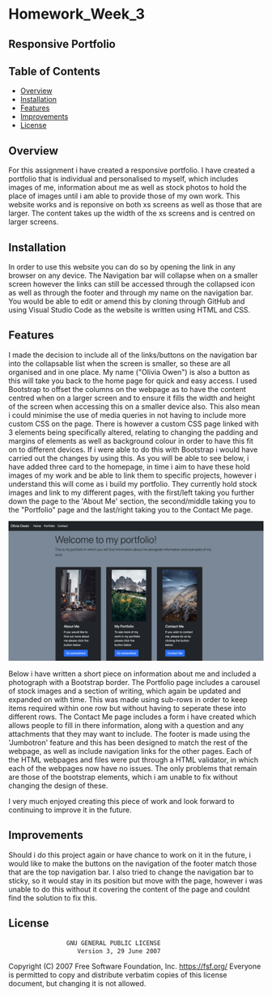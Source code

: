 # Homework_Week_3
## Responsive Portfolio

## Table of Contents

* [Overview](#Overview)
* [Installation](#Installation)
* [Features](#Features)
* [Improvements](#Improvements)
* [License](#license)


## Overview
For this assignment i have created a responsive portfolio. I have created a portfolio that is individual and personalised to myself, which includes images of me, information about me as well as stock photos to hold the place of images until i am able to provide those of my own work. This website works and is reponsive on both xs screens as well as those that are larger. The content takes up the width of the xs screens and is centred on larger screens. 

## Installation
In order to use this website you can do so by opening the link in any browser on any device. The Navigation bar will collapse when on a smaller screen however the links can still be accessed through the collapsed icon as well as through the footer and through my name on the navigation bar. 
You would be able to edit or amend this by cloning through GitHub and using Visual Studio Code as the website is written using HTML and CSS.

## Features
I made the decision to include all of the links/buttons on the navigation bar into the collapsable list when the screen is smaller, so these are all organised and in one place. My name ("Olivia Owen") is also a button as this will take you back to the home page for quick and easy access. 
I used Bootstrap to offset the columns on the webpage as to have the content centred when on a larger screen and to ensure it fills the width and height of the screen when accessing this on a smaller device also. This also mean i could minimise the use of media queries in not having to include more custom CSS on the page.
There is however a custom CSS page linked with 3 elements being specifically altered, relating to changing the padding and margins of elements as well as background colour in order to have this fit on to different devices. If i were able to do this with Bootstrap i would have carried out the changes by using this.
As you will be able to see below, i have added three card to the homepage, in time i aim to have these hold images of my work and be able to link them to specific projects, however i understand this will come as i build my portfolio. They currently hold stock images and link to my different pages, with the first/left taking you further down the page to the 'About Me' section, the second/middle taking you to the "Portfolio" page and the last/right taking you to the Contact Me page.

![Screenshot of homepage](https://raw.githubusercontent.com/oliviaowen1/Homework_Week_3/main/assets/Screenshot%202020-12-13%20at%2013.27.14.png)

Below i have written a short piece on information about me and included a photograph with a Bootstrap border.
The Portfolio page includes a carousel of stock images and a section of writing, which again be updated and expanded on with time. This was made using sub-rows in order to keep items required within one row but without having to seperate these into different rows.
The Contact Me page includes a form i have created which allows people to fill in there information, along with a question and any attachments that they may want to include.
The footer is made using the 'Jumbotron' feature and this has been designed to match the rest of the webpage, as well as include navigation links for the other pages.
Each of the HTML webpages and files were put through a HTML validator, in which each of the webpages now have no issues. The only problems that remain are those of the bootstrap elements, which i am unable to fix without changing the design of these.

I very much enjoyed creating this piece of work and look forward to continuing to improve it in the future. 


## Improvements
Should i do this project again or have chance to work on it in the future, i would like to make the buttons on the navigation of the footer match those that are the top navigation bar. I also tried to change the navigation bar to sticky, so it would stay in its position but move with the page, however i was unable to do this without it covering the content of the page and couldnt find the solution to fix this. 

## License
                    GNU GENERAL PUBLIC LICENSE
                       Version 3, 29 June 2007

 Copyright (C) 2007 Free Software Foundation, Inc. <https://fsf.org/>
 Everyone is permitted to copy and distribute verbatim copies
 of this license document, but changing it is not allowed.
